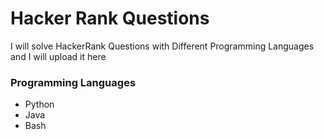 # Hacker Rank Questions 
I will solve HackerRank Questions with Different Programming Languages and I will upload it here 
### Programming Languages
* Python
* Java
* Bash
